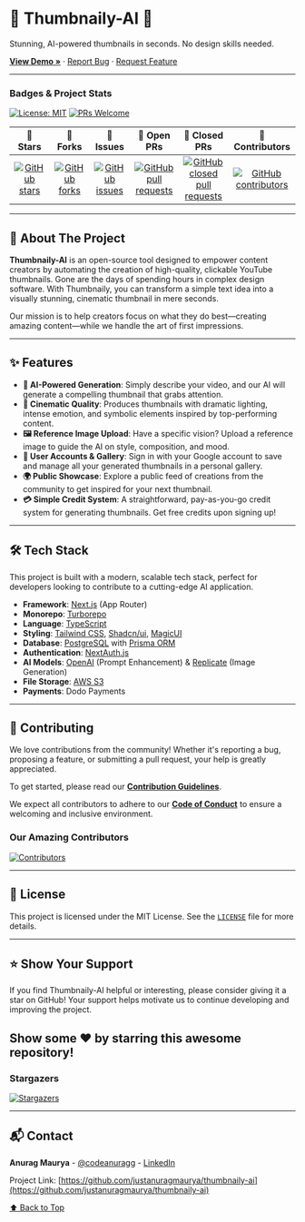 # 🎨 Thumbnaily-AI 🎨

Stunning, AI-powered thumbnails in seconds. No design skills needed.

[**View Demo »**](https://thumbnaily.in/) · [Report Bug](https://github.com/justanuragmaurya/thumbnaily-ai/issues) · [Request Feature](https://github.com/justanuragmaurya/thumbnaily-ai/issues)

---
### Badges & Project Stats

[![License: MIT](https://img.shields.io/badge/License-MIT-green?style=for-the-badge)](https://github.com/justanuragmaurya/thumbnaily-ai/blob/main/LICENSE) [![PRs Welcome](https://img.shields.io/badge/PRs-welcome-brightgreen?style=for-the-badge&logo=git)](https://github.com/justanuragmaurya/thumbnaily-ai/pulls)

| 🌟 Stars | 🍴 Forks | 🐛 Issues | 🔔 Open PRs | 🔕 Closed PRs | 👥 Contributors |
| :---: | :---: | :---: | :---: | :---: | :---: |
| [![GitHub stars](https://img.shields.io/github/stars/justanuragmaurya/thumbnaily-ai?style=flat&logo=github)](https://github.com/justanuragmaurya/thumbnaily-ai/stargazers) | [![GitHub forks](https://img.shields.io/github/forks/justanuragmaurya/thumbnaily-ai?style=flat&logo=github)](https://github.com/justanuragmaurya/thumbnaily-ai/network/members) | [![GitHub issues](https://img.shields.io/github/issues/justanuragmaurya/thumbnaily-ai?style=flat&logo=github)](https://github.com/justanuragmaurya/thumbnaily-ai/issues) | [![GitHub pull requests](https://img.shields.io/github/issues-pr/justanuragmaurya/thumbnaily-ai?style=flat&logo=github)](https://github.com/justanuragmaurya/thumbnaily-ai/pulls) | [![GitHub closed pull requests](https://img.shields.io/github/issues-pr-closed/justanuragmaurya/thumbnaily-ai?style=flat&color=critical&logo=github)](https://github.com/justanuragmaurya/thumbnaily-ai/pulls?q=is%3Apr+is%3Aclosed) | [![GitHub contributors](https://img.shields.io/github/contributors/justanuragmaurya/thumbnaily-ai?style=flat&color=blue&logo=github)](https://github.com/justanuragmaurya/thumbnaily-ai/graphs/contributors) |

---
## 👋 About The Project



**Thumbnaily-AI** is an open-source tool designed to empower content creators by automating the creation of high-quality, clickable YouTube thumbnails. Gone are the days of spending hours in complex design software. With Thumbnaily, you can transform a simple text idea into a visually stunning, cinematic thumbnail in mere seconds.

Our mission is to help creators focus on what they do best—creating amazing content—while we handle the art of first impressions.

---
## ✨ Features

* **🤖 AI-Powered Generation**: Simply describe your video, and our AI will generate a compelling thumbnail that grabs attention.
* **🎨 Cinematic Quality**: Produces thumbnails with dramatic lighting, intense emotion, and symbolic elements inspired by top-performing content.
* **🖼️ Reference Image Upload**: Have a specific vision? Upload a reference image to guide the AI on style, composition, and mood.
* **👤 User Accounts & Gallery**: Sign in with your Google account to save and manage all your generated thumbnails in a personal gallery.
* **🌍 Public Showcase**: Explore a public feed of creations from the community to get inspired for your next thumbnail.
* **💳 Simple Credit System**: A straightforward, pay-as-you-go credit system for generating thumbnails. Get free credits upon signing up!

---
## 🛠️ Tech Stack

This project is built with a modern, scalable tech stack, perfect for developers looking to contribute to a cutting-edge AI application.

* **Framework**: [Next.js](https://nextjs.org/) (App Router)
* **Monorepo**: [Turborepo](https://turbo.build/)
* **Language**: [TypeScript](https://www.typescriptlang.org/)
* **Styling**: [Tailwind CSS](https://tailwindcss.com/), [Shadcn/ui](https://ui.shadcn.com/), [MagicUI](https://magicui.design/)
* **Database**: [PostgreSQL](https://www.postgresql.org/) with [Prisma ORM](https://www.prisma.io/)
* **Authentication**: [NextAuth.js](https://next-auth.js.org/)
* **AI Models**: [OpenAI](https://openai.com/) (Prompt Enhancement) & [Replicate](https://replicate.com/) (Image Generation)
* **File Storage**: [AWS S3](https://aws.amazon.com/s3/)
* **Payments**: Dodo Payments

---
## 🤝 Contributing

We love contributions from the community! Whether it's reporting a bug, proposing a feature, or submitting a pull request, your help is greatly appreciated.

To get started, please read our **[Contribution Guidelines](https://github.com/justanuragmaurya/thumbnaily-ai/blob/main/CONTRIBUTING.md)**.

We expect all contributors to adhere to our **[Code of Conduct](https://github.com/justanuragmaurya/thumbnaily-ai/blob/main/CODE_OF_CONDUCT.md)** to ensure a welcoming and inclusive environment.

### Our Amazing Contributors
[![Contributors](https://contrib.rocks/image?repo=justanuragmaurya/thumbnaily-ai)](https://github.com/justanuragmaurya/thumbnaily-ai/graphs/contributors)

---
## 📜 License

This project is licensed under the MIT License. See the [`LICENSE`](https://github.com/justanuragmaurya/thumbnaily-ai/blob/main/LICENSE) file for more details.

---
## ⭐ Show Your Support

If you find Thumbnaily-AI helpful or interesting, please consider giving it a star on GitHub! Your support helps motivate us to continue developing and improving the project.

## Show some ❤️ by starring this awesome repository!

### Stargazers
[![Stargazers](https://reporoster.com/stars/justanuragmaurya/thumbnaily-ai?type=svg&limit=100&names=false)](https://github.com/justanuragmaurya/thumbnaily-ai/stargazers)

---
## 📬 Contact

**Anurag Maurya** - [@codeanuragg](https://twitter.com/codeanuragg) - [LinkedIn](https://www.linkedin.com/in/realanuragmaurya/)

Project Link: [https://github.com/justanuragmaurya/thumbnaily-ai](https://github.com/justanuragmaurya/thumbnaily-ai)

[⬆️ Back to Top](#-thumbnaily-ai-)
